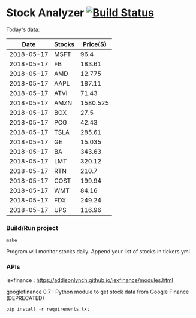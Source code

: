 # Stock Analyzer [![Build Status](https://travis-ci.org/ogoyal/StockAnalyzer.svg?branch=master)](https://travis-ci.org/ogoyal/StockAnalyzer)

Today's data:

| Date| Stocks| Price($) | 
| --- | --- | ---  | 
| 2018-05-17| MSFT| 96.4 | 
| 2018-05-17| FB| 183.61 | 
| 2018-05-17| AMD| 12.775 | 
| 2018-05-17| AAPL| 187.11 | 
| 2018-05-17| ATVI| 71.43 | 
| 2018-05-17| AMZN| 1580.525 | 
| 2018-05-17| BOX| 27.5 | 
| 2018-05-17| PCG| 42.43 | 
| 2018-05-17| TSLA| 285.61 | 
| 2018-05-17| GE| 15.035 | 
| 2018-05-17| BA| 343.63 | 
| 2018-05-17| LMT| 320.12 | 
| 2018-05-17| RTN| 210.7 | 
| 2018-05-17| COST| 199.94 | 
| 2018-05-17| WMT| 84.16 | 
| 2018-05-17| FDX| 249.24 | 
| 2018-05-17| UPS| 116.96 | 

### Build/Run project

```
make
```

Program will monitor stocks daily. Append your list of stocks in tickers.yml

### APIs
iexfinance : https://addisonlynch.github.io/iexfinance/modules.html

googlefinance 0.7 : Python module to get stock data from Google Finance (DEPRECATED)

```
pip install -r requirements.txt
```
